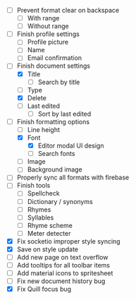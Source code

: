 - [ ] Prevent format clear on backspace
  - [ ] With range
  - [ ] Without range
- [ ] Finish profile settings
  - [ ] Profile picture
  - [ ] Name
  - [ ] Email confirmation
- [ ] Finish document settings
  - [x] Title
    - [ ] Search by title
  - [ ] Type
  - [x] Delete
  - [ ] Last edited
    - [ ] Sort by last edited
- [ ] Finish formatting options
  - [ ] Line height
  - [x] Font
    - [x] Editor modal UI design
    - [ ] Search fonts
  - [ ] Image
  - [ ] Background image
- [ ] Properly sync all formats with firebase
- [ ] Finish tools
  - [ ] Spellcheck
  - [ ] Dictionary / synonyms
  - [ ] Rhymes
  - [ ] Syllables
  - [ ] Rhyme scheme
  - [ ] Meter detecter
- [x] Fix socketio improper style syncing
- [x] Save on style update
- [ ] Add new page on text overflow
- [ ] Add tooltips for all toolbar items
- [ ] Add material icons to spritesheet
- [ ] Fix new document history bug
- [x] Fix Quill focus bug
